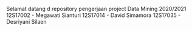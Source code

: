 Selamat datang d repository pengerjaan project Data Mining 2020/2021 
12S17002 - Megawati Sianturi
12S17014 - David Simamora
12S17035 - Desriyani Silaen

